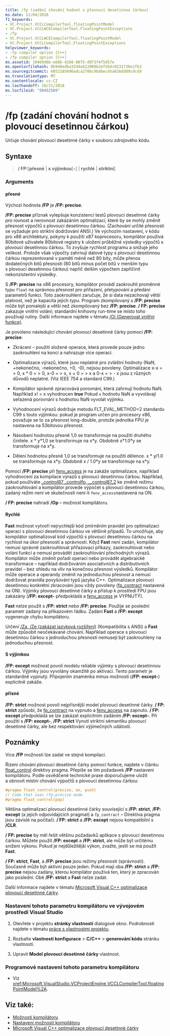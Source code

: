 ```yaml
---
title: /fp (zadání chování hodnot s plovoucí desetinnou čárkou)
ms.date: 11/04/2016
f1_keywords:
- VC.Project.VCCLCompilerTool.floatingPointModel
- VC.Project.VCCLWCECompilerTool.FloatingPointExceptions
- /fp
- VC.Project.VCCLWCECompilerTool.floatingPointModel
- VC.Project.VCCLCompilerTool.FloatingPointExceptions
helpviewer_keywords:
- -fp compiler option [C++]
- /fp compiler option [C++]
ms.assetid: 10469d6b-e68b-4268-8075-d073f4f5d57e
ms.openlocfilehash: 8b948edba3244eb22089b2ef5b4c8131736e1fb3
ms.sourcegitcommit: 6052185696adca270bc9bdbec45a626dd89cdcdd
ms.translationtype: MT
ms.contentlocale: cs-CZ
ms.lasthandoff: 10/31/2018
ms.locfileid: "50452569"
---
```

# <a name="fp-specify-floating-point-behavior"></a>/fp (zadání chování hodnot s plovoucí desetinnou čárkou)

Určuje chování plovoucí desetinné čárky v souboru zdrojového kódu.

## <a name="syntax"></a>Syntaxe

> **/ FP:**[**přesné** | **s výjimkou**[**-**] | **rychlé** | **striktní**]

### <a name="arguments"></a>Arguments

#### <a name="precise"></a>přesné

Výchozí hodnota **/FP** je **/FP: precise**.

**/FP: precise** příznak vylepšuje konzistenci testů plovoucí desetinné čárky pro rovnost a nerovnost zakázáním optimalizací, které by se mohly změnit přesnost výpočtů s plovoucí desetinnou čárkou. (Zachování určité přesnosti se vyžaduje pro striktní dodržování ANSI.) Ve výchozím nastavení, v kódu pro x86 architektury, pokyny k použití x87 koprocesoru, kompilátor používá 80bitové uživatele 80bitové registry k uložení průběžné výsledky výpočtů s plovoucí desetinnou čárkou. To zvyšuje rychlost programu a snižuje jeho velikost. Protože však výpočty zahrnují datové typy s plovoucí desetinnou čárkou reprezentované v paměti méně než 80 bity, může přenos dodatečných bitů přesnosti (80 bitů minus počet bitů v menším typu s plovoucí desetinnou čárkou) napříč delším výpočtem zapříčinit nekonzistentní výsledky.

S **/FP: precise** na x86 procesory, kompilátor provádí zaokrouhlí proměnné typu `float` na správnou přesnost pro přiřazení, přetypování a předání parametrů funkci. Toto zaokrouhlení zaručuje, že si data nezachovají větší platnost, než je kapacita jejich typu. Program zkompilovaný s **/FP: precise** může být pomalejší a větší než zkompilovaný bez **/FP: precise**. **/ FP: precise** zakazuje vnitřní volání; standardní knihovny run-time se místo toho používají rutiny. Další informace najdete v tématu [/Oi (Generovat vnitřní funkce)](../../build/reference/oi-generate-intrinsic-functions.md).

Je povoleno následující chování plovoucí desetinné čárky pomocí **/FP: precise**:

- Zkrácení – použití složené operace, která provede pouze jedno zaokrouhlení na konci a nahrazuje více operací.

- Optimalizace výrazů, které jsou neplatné pro zvláštní hodnoty (NaN, +nekonečno, -nekonečno, +0, -0), nejsou povoleny. Optimalizace x-x = > 0, x * 0 = > 0, x-0 = > x, x + 0 = > x a 0-x = > - x jsou z různých důvodů neplatné. (Viz IEEE 754 a standard C99.)

- Kompilátor správně zpracovává porovnání, která zahrnují hodnotu NaN. Například x! = x vyhodnocen **true** Pokud `x` hodnotu NaN a vyvolávají seřazená porovnání s hodnotou NaN vyvolat výjimku.

- Vyhodnocení výrazů dodržuje metodu FLT_EVAL_METHOD=2 standardu C99 s touto výjimkou: pokud je program určen pro procesory x86, považuje se to za přesnost long-double, protože jednotka FPU je nastavena na 53bitovou přesnost.

- Násobení hodnotou přesně 1,0 se transformuje na použití druhého činitele. x * y\*1,0 se transformuje na x\*y. Obdobně x\*1.0\*y se transformuje na x\*y.

- Dělení hodnotou přesně 1,0 se transformuje na použití dělence. x * y/1.0 se transformuje na x\*y. Obdobně x / 1.0\*y se transformuje na x\*y.

Pomocí **/FP: precise** při [fenv_access](../../preprocessor/fenv-access.md) je na zakáže optimalizace, například vyhodnocení za kompilace výrazů s plovoucí desetinnou čárkou. Například, pokud používáte [_control87 _controlfp, \__control87_2](../../c-runtime-library/reference/control87-controlfp-control87-2.md) ke změně režimu zaokrouhlování a kompilátor provede výpočet s plovoucí desetinnou čárkou, zadaný režim není ve skutečnosti není-li `fenv_access`nastavená na ON.

**/ FP: precise** nahradí **/Op** – možnost kompilátoru.

#### <a name="fast"></a>Rychlé

**Fast** možnost vytvoří nejrychlejší kód zmírněním pravidel pro optimalizaci operací s plovoucí desetinnou čárkou ve většině případů. To umožňuje, aby kompilátor optimalizoval kód výpočtů s plovoucí desetinnou čárkou na rychlost na úkor přesnosti a správnosti. Když **Fast** není zadán, kompilátor nemusí správně zaokrouhlovat přiřazovací příkazy, zaokrouhlovat nebo volání funkcí a nemusí provádět zaokrouhlování přechodných výrazů. Kompilátor může změnit pořadí operací nebo provádět algebraické transformace – například dodržováním asociativních a distributivních pravidel – bez ohledu na vliv na konečnou přesnost výsledků. Kompilátor může operace a operandy změnit na jednoduchou přesnost a nemusí dodržovat pravidla povyšování typů jazyka C++. Optimalizace plovoucí desetinnou konkrétní zkracování jsou vždy povoleny ([fp_contract](../../preprocessor/fp-contract.md) nastavená na ON). Výjimky plovoucí desetinné čárky a přístup k prostředí FPU jsou zakázány (**/FP: except-** předpokládá a [fenv_access](../../preprocessor/fenv-access.md) je VYPNUTÝ).

**Fast** nelze použít s **/FP: strict** nebo **/FP: precise**. Použije se poslední parametr zadaný na příkazovém řádku. Zadání **Fast** a **/FP: except** vygeneruje chybu kompilátoru.

Určení [/Za, /Ze (zakázat jazyková rozšíření)](../../build/reference/za-ze-disable-language-extensions.md) (Kompatibilita s ANSI) a **Fast** může způsobit neočekávané chování. Například operace s plovoucí desetinnou čárkou s jednoduchou přesností nemusejí být zaokrouhleny na jednoduchou přesnost.

#### <a name="except"></a>S výjimkou

**/FP: except** možnost povolí modelu reliable výjimky s plovoucí desetinnou čárkou. Výjimky jsou vyvolány okamžitě po aktivaci. Tento parametr je standardně vypnutý. Připojením znaménka minus možnosti (**/FP: except-**) explicitně zakáže.

#### <a name="strict"></a>přísné

**/FP: strict** možnost povolí nejpřísnější model plovoucí desetinné čárky. **/ FP: strict** způsobí, že [fp_contract](../../preprocessor/fp-contract.md) na vypnuto a [fenv_access](../../preprocessor/fenv-access.md) na zapnuto. **/ FP: except** předpokládá se lze zakázat explicitním zadáním **/FP: except-**. Při použití s **/FP: except-**, **/FP: strict** Vynutí striktní sémantiku plovoucí desetinné čárky, ale bez respektování výjimečných událostí.

## <a name="remarks"></a>Poznámky

Více **/FP** možnosti lze zadat ve stejné kompilaci.

Řízení chování plovoucí desetinné čárky pomocí funkce, najdete v článku [float_control](../../preprocessor/float-control.md) direktivy pragma. Přepíše se tím požadavek **/FP** nastavení kompilátoru. Podle osvědčené technické praxe doporučujeme uložit a obnovit místní chování výpočtů s plovoucí desetinnou čárkou:

```cpp
#pragma float_control(precise, on, push)
// Code that uses /fp:precise mode
#pragma float_control(pop)
```

Většina optimalizací plovoucí desetinné čárky související s **/FP: strict**, **/FP: except** (a jejich odpovídajících pragmat) a `fp_contract` – Direktiva pragma jsou závislé na počítači. **/ FP: strict** a **/FP: except** nejsou kompatibilní s **/CLR**.

**/ FP: precise** by měl řešit většinu požadavků aplikace s plovoucí desetinnou čárkou. Můžete použít **/FP: except** a **/FP: strict**, ale může být určitému snížení výkonu. Pokud je nejdůležitější výkon, zvažte, jestli se má použít **Fast**.

**/ FP: strict**, **Fast**, a **/FP: precise** jsou režimy přesnosti (správnosti). Současně může být aktivní pouze jeden. Pokud mají oba **/FP: strict** a **/FP: precise** nejsou zadány, kterou kompilátor používá ten, který je zpracován jako poslední. Obě **/FP: strict** a **Fast** nelze zadat.

Další informace najdete v tématu [Microsoft Visual C++ optimalizace plovoucí desetinné čárky](floating-point-optimization.md).

### <a name="to-set-this-compiler-option-in-the-visual-studio-development-environment"></a>Nastavení tohoto parametru kompilátoru ve vývojovém prostředí Visual Studio

1. Otevřete v projektu **stránky vlastností** dialogové okno. Podrobnosti najdete v tématu [práce s vlastnostmi projektu](../../ide/working-with-project-properties.md).

1. Rozbalte **vlastnosti konfigurace** > **C/C++** > **generování kódu** stránku vlastností.

1. Upravit **Model plovoucí desetinné čárky** vlastnost.

### <a name="to-set-this-compiler-option-programmatically"></a>Programové nastavení tohoto parametru kompilátoru

- Viz <xref:Microsoft.VisualStudio.VCProjectEngine.VCCLCompilerTool.floatingPointModel%2A>.

## <a name="see-also"></a>Viz také:

- [Možnosti kompilátoru](compiler-options.md)
- [Nastavení možností kompilátoru](setting-compiler-options.md)
- [Microsoft Visual C++ optimalizace plovoucí desetinné čárky](floating-point-optimization.md)